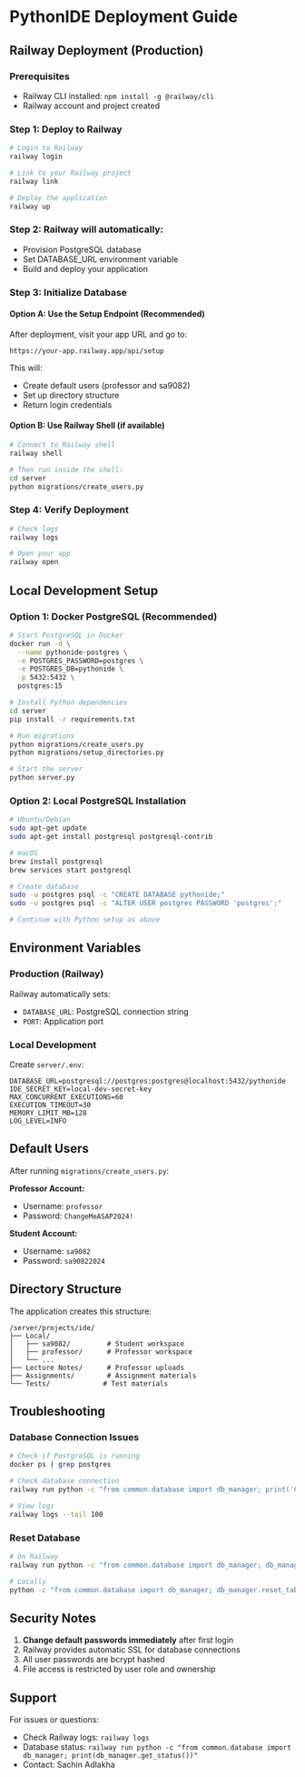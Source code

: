 # PythonIDE Deployment Guide

## Railway Deployment (Production)

### Prerequisites
- Railway CLI installed: `npm install -g @railway/cli`
- Railway account and project created

### Step 1: Deploy to Railway
```bash
# Login to Railway
railway login

# Link to your Railway project
railway link

# Deploy the application
railway up
```

### Step 2: Railway will automatically:
- Provision PostgreSQL database
- Set DATABASE_URL environment variable
- Build and deploy your application

### Step 3: Initialize Database

#### Option A: Use the Setup Endpoint (Recommended)
After deployment, visit your app URL and go to:
```
https://your-app.railway.app/api/setup
```
This will:
- Create default users (professor and sa9082)
- Set up directory structure
- Return login credentials

#### Option B: Use Railway Shell (if available)
```bash
# Connect to Railway shell
railway shell

# Then run inside the shell:
cd server
python migrations/create_users.py
```

### Step 4: Verify Deployment
```bash
# Check logs
railway logs

# Open your app
railway open
```

## Local Development Setup

### Option 1: Docker PostgreSQL (Recommended)
```bash
# Start PostgreSQL in Docker
docker run -d \
  --name pythonide-postgres \
  -e POSTGRES_PASSWORD=postgres \
  -e POSTGRES_DB=pythonide \
  -p 5432:5432 \
  postgres:15

# Install Python dependencies
cd server
pip install -r requirements.txt

# Run migrations
python migrations/create_users.py
python migrations/setup_directories.py

# Start the server
python server.py
```

### Option 2: Local PostgreSQL Installation
```bash
# Ubuntu/Debian
sudo apt-get update
sudo apt-get install postgresql postgresql-contrib

# macOS
brew install postgresql
brew services start postgresql

# Create database
sudo -u postgres psql -c "CREATE DATABASE pythonide;"
sudo -u postgres psql -c "ALTER USER postgres PASSWORD 'postgres';"

# Continue with Python setup as above
```

## Environment Variables

### Production (Railway)
Railway automatically sets:
- `DATABASE_URL`: PostgreSQL connection string
- `PORT`: Application port

### Local Development
Create `server/.env`:
```env
DATABASE_URL=postgresql://postgres:postgres@localhost:5432/pythonide
IDE_SECRET_KEY=local-dev-secret-key
MAX_CONCURRENT_EXECUTIONS=60
EXECUTION_TIMEOUT=30
MEMORY_LIMIT_MB=128
LOG_LEVEL=INFO
```

## Default Users

After running `migrations/create_users.py`:

**Professor Account:**
- Username: `professor`
- Password: `ChangeMeASAP2024!`

**Student Account:**
- Username: `sa9082`
- Password: `sa90822024`

## Directory Structure

The application creates this structure:
```
/server/projects/ide/
├── Local/
│   ├── sa9082/         # Student workspace
│   ├── professor/      # Professor workspace
│   └── ...
├── Lecture Notes/      # Professor uploads
├── Assignments/        # Assignment materials
└── Tests/             # Test materials
```

## Troubleshooting

### Database Connection Issues
```bash
# Check if PostgreSQL is running
docker ps | grep postgres

# Check database connection
railway run python -c "from common.database import db_manager; print('Connected!')"

# View logs
railway logs --tail 100
```

### Reset Database
```bash
# On Railway
railway run python -c "from common.database import db_manager; db_manager.reset_tables()"

# Locally
python -c "from common.database import db_manager; db_manager.reset_tables()"
```

## Security Notes

1. **Change default passwords immediately** after first login
2. Railway provides automatic SSL for database connections
3. All user passwords are bcrypt hashed
4. File access is restricted by user role and ownership

## Support

For issues or questions:
- Check Railway logs: `railway logs`
- Database status: `railway run python -c "from common.database import db_manager; print(db_manager.get_status())"`
- Contact: Sachin Adlakha